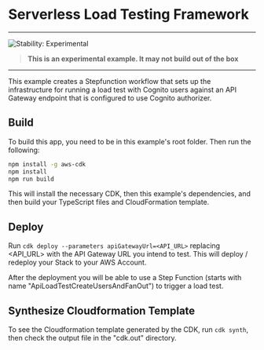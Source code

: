 # Serverless Load Testing Framework
<!--BEGIN STABILITY BANNER-->
---

![Stability: Experimental](https://img.shields.io/badge/stability-Experimental-important.svg?style=for-the-badge)

> **This is an experimental example. It may not build out of the box**

---
<!--END STABILITY BANNER-->

This example creates a Stepfunction workflow that sets up the infrastructure for running a load test with Cognito users against an API Gateway endpoint that is configured to use Cognito authorizer.


## Build

To build this app, you need to be in this example's root folder. Then run the following:

```bash
npm install -g aws-cdk
npm install
npm run build
```

This will install the necessary CDK, then this example's dependencies, and then build your TypeScript files and CloudFormation template.

## Deploy

Run `cdk deploy --parameters apiGatewayUrl=<API_URL>` replacing <API_URL> with the API Gateway URL you intend to test. This will deploy / redeploy your Stack to your AWS Account.

After the deployment you will be able to use a Step Function (starts with name "ApiLoadTestCreateUsersAndFanOut") to trigger a load test.

## Synthesize Cloudformation Template

To see the Cloudformation template generated by the CDK, run `cdk synth`, then check the output file in the "cdk.out" directory.
